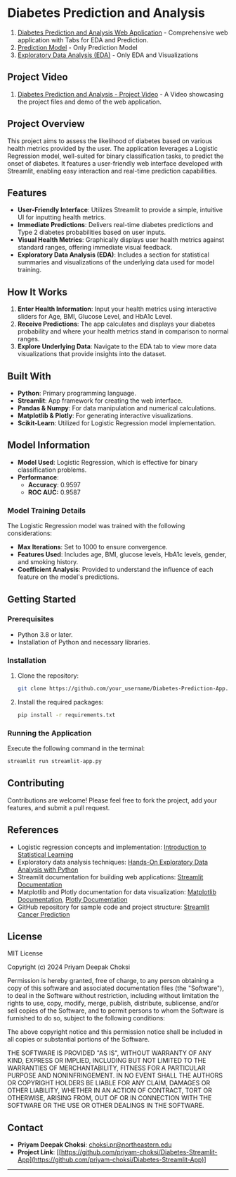 # Diabetes Prediction and Analysis

1. [Diabetes Prediction and Analysis Web Application](https://diabetes-prediction-and-analytics.streamlit.app/) - Comprehensive web application with Tabs for EDA and Prediction.
2. [Prediction Model](https://diabetes-pred-model.streamlit.app/) - Only Prediction Model
3. [Exploratory Data Analysis (EDA)](https://diabetes-eda.streamlit.app/) - Only EDA and Visualizations

## Project Video 

1. [Diabetes Prediction and Analysis - Project Video](https://youtu.be/gIcCXWj7e-A) - A Video showcasing the project files and demo of the web application.

## Project Overview

This project aims to assess the likelihood of diabetes based on various health metrics provided by the user. The application leverages a Logistic Regression model, well-suited for binary classification tasks, to predict the onset of diabetes. It features a user-friendly web interface developed with Streamlit, enabling easy interaction and real-time prediction capabilities.

## Features

- **User-Friendly Interface**: Utilizes Streamlit to provide a simple, intuitive UI for inputting health metrics.
- **Immediate Predictions**: Delivers real-time diabetes predictions and Type 2 diabetes probabilities based on user inputs.
- **Visual Health Metrics**: Graphically displays user health metrics against standard ranges, offering immediate visual feedback.
- **Exploratory Data Analysis (EDA)**: Includes a section for statistical summaries and visualizations of the underlying data used for model training.

## How It Works

1. **Enter Health Information**: Input your health metrics using interactive sliders for Age, BMI, Glucose Level, and HbA1c Level.
2. **Receive Predictions**: The app calculates and displays your diabetes probability and where your health metrics stand in comparison to normal ranges.
3. **Explore Underlying Data**: Navigate to the EDA tab to view more data visualizations that provide insights into the dataset.

## Built With

- **Python**: Primary programming language.
- **Streamlit**: App framework for creating the web interface.
- **Pandas & Numpy**: For data manipulation and numerical calculations.
- **Matplotlib & Plotly**: For generating interactive visualizations.
- **Scikit-Learn**: Utilized for Logistic Regression model implementation.

## Model Information

- **Model Used**: Logistic Regression, which is effective for binary classification problems.
- **Performance**:
  - **Accuracy**: 0.9597 
  - **ROC AUC:** 0.9587
    
### Model Training Details

The Logistic Regression model was trained with the following considerations:
- **Max Iterations**: Set to 1000 to ensure convergence.
- **Features Used**: Includes age, BMI, glucose levels, HbA1c levels, gender, and smoking history.
- **Coefficient Analysis**: Provided to understand the influence of each feature on the model's predictions.

## Getting Started

### Prerequisites

- Python 3.8 or later.
- Installation of Python and necessary libraries.

### Installation

1. Clone the repository:
   ```bash
   git clone https://github.com/your_username/Diabetes-Prediction-App.git
   ```
2. Install the required packages:
   ```bash
   pip install -r requirements.txt
   ```

### Running the Application

Execute the following command in the terminal:
```bash
streamlit run streamlit-app.py
```

## Contributing

Contributions are welcome! Please feel free to fork the project, add your features, and submit a pull request.

## References
- Logistic regression concepts and implementation: [Introduction to Statistical Learning](https://www.statlearning.com/)
- Exploratory data analysis techniques: [Hands-On Exploratory Data Analysis with Python](https://www.packtpub.com/product/hands-on-exploratory-data-analysis-with-python/9781800205549)
- Streamlit documentation for building web applications: [Streamlit Documentation](https://docs.streamlit.io/)
- Matplotlib and Plotly documentation for data visualization: [Matplotlib Documentation](https://matplotlib.org/stable/contents.html), [Plotly Documentation](https://plotly.com/python/)
- GitHub repository for sample code and project structure: [Streamlit Cancer Prediction](https://github.com/alejandro-ao/streamlit-cancer-predict)

## License
MIT License

Copyright (c) 2024 Priyam Deepak Choksi

Permission is hereby granted, free of charge, to any person obtaining a copy
of this software and associated documentation files (the "Software"), to deal
in the Software without restriction, including without limitation the rights
to use, copy, modify, merge, publish, distribute, sublicense, and/or sell
copies of the Software, and to permit persons to whom the Software is
furnished to do so, subject to the following conditions:

The above copyright notice and this permission notice shall be included in all
copies or substantial portions of the Software.

THE SOFTWARE IS PROVIDED "AS IS", WITHOUT WARRANTY OF ANY KIND, EXPRESS OR
IMPLIED, INCLUDING BUT NOT LIMITED TO THE WARRANTIES OF MERCHANTABILITY,
FITNESS FOR A PARTICULAR PURPOSE AND NONINFRINGEMENT. IN NO EVENT SHALL THE
AUTHORS OR COPYRIGHT HOLDERS BE LIABLE FOR ANY CLAIM, DAMAGES OR OTHER
LIABILITY, WHETHER IN AN ACTION OF CONTRACT, TORT OR OTHERWISE, ARISING FROM,
OUT OF OR IN CONNECTION WITH THE SOFTWARE OR THE USE OR OTHER DEALINGS IN THE
SOFTWARE.

## Contact

- **Priyam Deepak Choksi**: [choksi.pr@northeastern.edu](mailto:choksi.pr@northeastern.edu)
- **Project Link**: [[https://github.com/priyam-choksi/Diabetes-Streamlit-App](https://github.com/priyam-choksi/Diabetes-Streamlit-App)]

---
